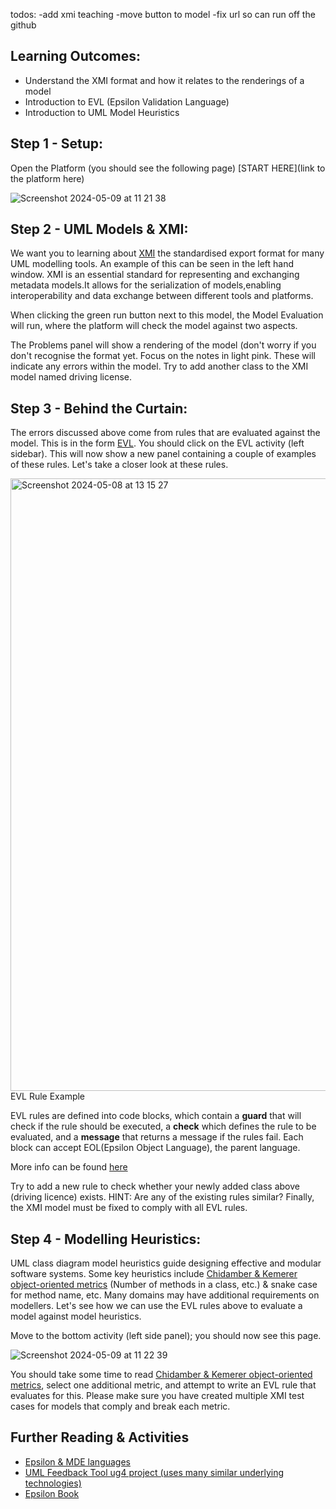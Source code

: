 todos:
-add xmi teaching
-move button to model 
-fix url so can run off the github


## Learning Outcomes:
* Understand the XMI format and how it relates to the renderings of a model
* Introduction to EVL (Epsilon Validation Language)
* Introduction to UML Model Heuristics

## Step 1 - Setup:
Open the Platform (you should see the following page)
[START HERE](link to the platform here)

![Screenshot 2024-05-09 at 11 21 38](https://github.com/mdenet-education-competition-2023/mdenet-education-competition-2023-euanChalmers02/assets/113519226/1d05441f-143c-45a2-8030-719d01d647f5)

## Step 2 - UML Models & XMI: 
We want you to learning about [XMI](https://en.wikipedia.org/wiki/XML_Metadata_Interchange) the standardised export format for many UML modelling tools. An example of this can be seen in the left hand window. XMI is an essential standard for representing and exchanging metadata models.It allows for the serialization of models,enabling interoperability and data exchange between different tools and platforms.

When clicking the green run button next to this model, the Model Evaluation will run, where the platform will check the model against two aspects. 

The Problems panel will show a rendering of the model (don't worry if you don't recognise the format yet. Focus on the notes in light pink. These will indicate any errors within the model. Try to add another class to the XMI model named driving license.

## Step 3 - Behind the Curtain:
The errors discussed above come from rules that are evaluated against the model. This is in the form [EVL](https://eclipse.dev/epsilon/doc/evl/). You should click on the EVL activity (left sidebar). This will now show a new panel containing a couple of examples of these rules. Let's take a closer look at these rules.

<img width="980" alt="Screenshot 2024-05-08 at 13 15 27" src="https://github.com/mdenet-education-competition-2023/mdenet-education-competition-2023-euanChalmers02/assets/113519226/edd316b3-58d4-41d1-b2ae-2ce9e96cda4f">
EVL Rule Example

EVL rules are defined into code blocks, which contain a **guard** that will check if the rule should be executed, a **check** which defines the rule to be evaluated, and a **message** that returns a message if the rules fail. Each block can accept EOL(Epsilon Object Language), the parent language.

More info can be found [here](https://eclipse.dev/epsilon/doc/evl/)

Try to add a new rule to check whether your newly added class above (driving licence) exists. HINT: Are any of the existing rules similar? Finally, the XMI model must be fixed to comply with all EVL rules. 

## Step 4 - Modelling Heuristics:
UML class diagram model heuristics guide designing effective and modular software systems. Some key heuristics include [Chidamber & Kemerer object-oriented metrics](https://www.aivosto.com/project/help/pm-oo-ck.html) (Number of methods in a class, etc.) & snake case for method name, etc. Many domains may have additional requirements on modellers. Let's see how we can use the EVL rules above to evaluate a model against model heuristics.

Move to the bottom activity (left side panel); you should now see this page.

![Screenshot 2024-05-09 at 11 22 39](https://github.com/mdenet-education-competition-2023/mdenet-education-competition-2023-euanChalmers02/assets/113519226/ebaf55f0-3874-4a6f-a21b-8130b6b94087)

You should take some time to read [Chidamber & Kemerer object-oriented metrics](https://www.aivosto.com/project/help/pm-oo-ck.html), select one additional metric, and attempt to write an EVL rule that evaluates for this. Please make sure you have created multiple XMI test cases for models that comply and break each metric.


## Further Reading & Activities
* [Epsilon & MDE languages](https://eclipse.dev/epsilon/)
* [UML Feedback Tool ug4 project (uses many similar underlying technologies)](https://euanchalmers.s3.eu-west-1.amazonaws.com/FE/WelcomePage.html)
* [Epsilon Book](https://eclipse.dev/epsilon/doc/book/)
